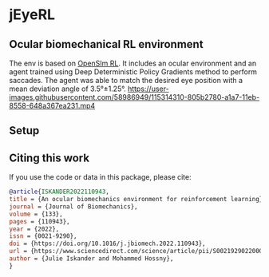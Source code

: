 # jEyeRL
## Ocular biomechanical RL environment

The env is based on [OpenSIm RL](https://osim-rl.kidzinski.com/). It includes an ocular environment and an agent trained using Deep Deterministic Policy Gradients method to perform saccades. The agent was able to match the desired eye position with a mean deviation angle of 3.5°±1.25°. 
https://user-images.githubusercontent.com/58986949/115314310-805b2780-a1a7-11eb-8558-648a367ea231.mp4


## Setup



## Citing this work

If you use the code or data in this package, please cite:

```bibtex
@article{ISKANDER2022110943,
title = {An ocular biomechanics environment for reinforcement learning},
journal = {Journal of Biomechanics},
volume = {133},
pages = {110943},
year = {2022},
issn = {0021-9290},
doi = {https://doi.org/10.1016/j.jbiomech.2022.110943},
url = {https://www.sciencedirect.com/science/article/pii/S0021929022000021},
author = {Julie Iskander and Mohammed Hossny},
}
```
